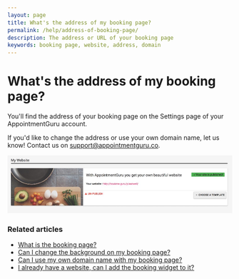 ```yaml
---
layout: page
title: What's the address of my booking page?
permalink: /help/address-of-booking-page/
description: The address or URL of your booking page
keywords: booking page, website, address, domain
---
```


# What's the address of my booking page?

You'll find the address of your booking page on the Settings page of your AppointmentGuru account.

If you'd like to change the address or use your own domain name, let us know! Contact us on <support@appointmentguru.co>.

![Booking page settings](/help/images/booking-page/booking-page-settings.jpg)

### Related articles

* [What is the booking page?](booking-page)
* [Can I change the background on my booking page?](change-background)
* [Can I use my own domain name with my booking page?](use-domain-name)
* [I already have a website, can I add the booking widget to it?](booking-widget)
